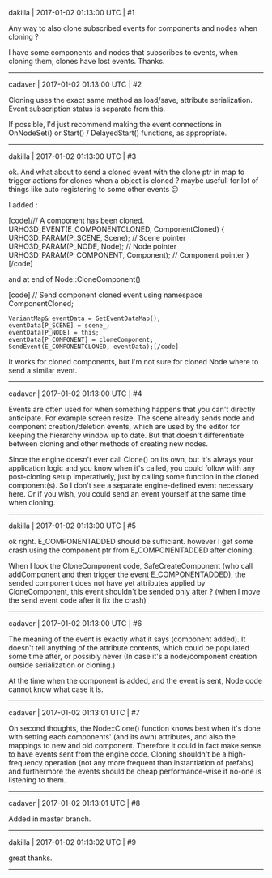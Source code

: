 dakilla | 2017-01-02 01:13:00 UTC | #1

Any way to also clone subscribed events for components and nodes when cloning ?

I have some components and nodes that subscribes to events, when cloning them, clones have lost events.
Thanks.

-------------------------

cadaver | 2017-01-02 01:13:00 UTC | #2

Cloning uses the exact same method as load/save, attribute serialization. Event subscription status is separate from this.

If possible, I'd just recommend making the event connections in OnNodeSet() or Start() / DelayedStart() functions, as appropriate.

-------------------------

dakilla | 2017-01-02 01:13:00 UTC | #3

ok.
And what about to send a cloned event with the clone ptr in map to trigger actions for clones when a object is cloned ? maybe usefull for lot of things like auto registering to some other events  :confused: 

I added :

[code]/// A component has been cloned.
URHO3D_EVENT(E_COMPONENTCLONED, ComponentCloned)
{
    URHO3D_PARAM(P_SCENE, Scene);                  // Scene pointer
    URHO3D_PARAM(P_NODE, Node);                    // Node pointer
    URHO3D_PARAM(P_COMPONENT, Component);          // Component pointer
}[/code]

and at end of Node::CloneComponent()

[code]
    // Send component cloned event
    using namespace ComponentCloned;

    VariantMap& eventData = GetEventDataMap();
    eventData[P_SCENE] = scene_;
    eventData[P_NODE] = this;
    eventData[P_COMPONENT] = cloneComponent;
    SendEvent(E_COMPONENTCLONED, eventData);[/code]

It works for cloned components, but I'm not sure for cloned Node where to send a similar event.

-------------------------

cadaver | 2017-01-02 01:13:00 UTC | #4

Events are often used for when something happens that you can't directly anticipate. For example screen resize. The scene already sends node and component creation/deletion events, which are used by the editor for keeping the hierarchy window up to date. But that doesn't differentiate between cloning and other methods of creating new nodes.

Since the engine doesn't ever call Clone() on its own, but it's always your application logic and you know when it's called, you could follow with any post-cloning setup imperatively, just by calling some function in the cloned component(s). So I don't see a separate engine-defined event necessary here. Or if you wish, you could send an event yourself at the same time when cloning.

-------------------------

dakilla | 2017-01-02 01:13:00 UTC | #5

ok right. E_COMPONENTADDED should be sufficiant.
however I get some crash using the component ptr from E_COMPONENTADDED after cloning.

When I look the CloneComponent code, SafeCreateComponent (who call addComponent and then trigger the event E_COMPONENTADDED), the sended component does not have yet attributes applied by CloneComponent, this event shouldn't be sended only after ? (when I move the send event code after it fix the crash)

-------------------------

cadaver | 2017-01-02 01:13:00 UTC | #6

The meaning of the event is exactly what it says (component added). It doesn't tell anything of the attribute contents, which could be populated some time after, or possibly never (In case it's a node/component creation outside serialization or cloning.) 

At the time when the component is added, and the event is sent, Node code cannot know what case it is.

-------------------------

cadaver | 2017-01-02 01:13:01 UTC | #7

On second thoughts, the Node::Clone() function knows best when it's done with setting each components' (and its own) attributes, and also the mappings to new and old component. Therefore it could in fact make sense to have events sent from the engine code. Cloning shouldn't be a high-frequency operation (not any more frequent than instantiation of prefabs) and furthermore the events should be cheap performance-wise if no-one is listening to them.

-------------------------

cadaver | 2017-01-02 01:13:01 UTC | #8

Added in master branch.

-------------------------

dakilla | 2017-01-02 01:13:02 UTC | #9

great thanks.

-------------------------

